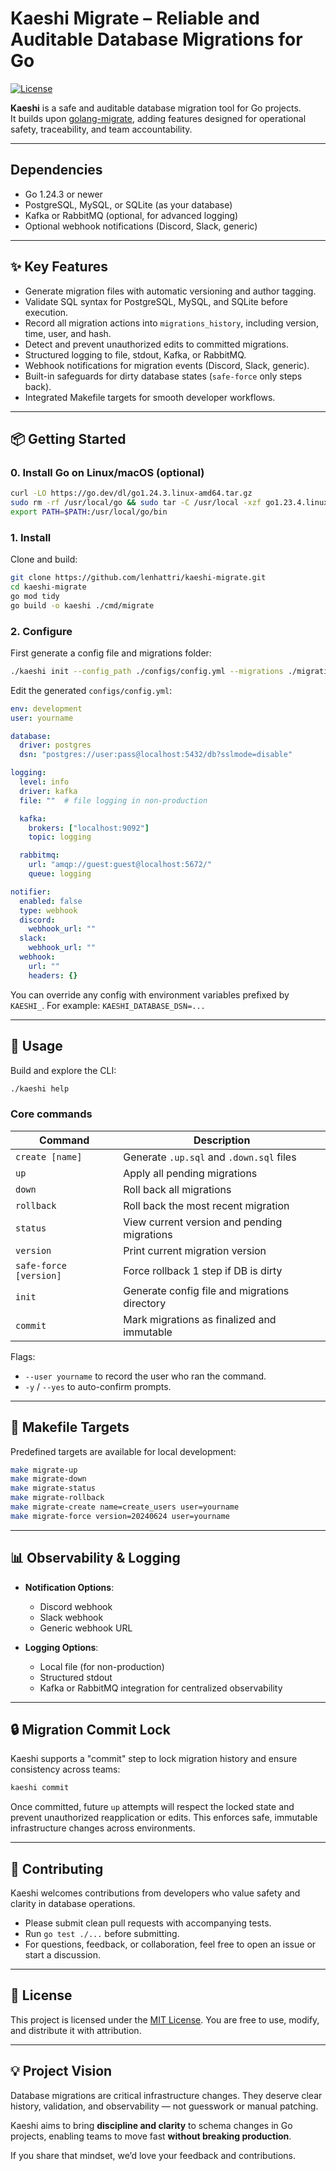 # Kaeshi Migrate – Reliable and Auditable Database Migrations for Go

[![License](https://img.shields.io/badge/license-MIT-blue.svg)](LICENSE)

**Kaeshi** is a safe and auditable database migration tool for Go projects.  
It builds upon [golang-migrate](https://github.com/golang-migrate/migrate), adding features designed for operational safety, traceability, and team accountability.

---

## Dependencies

- Go 1.24.3 or newer
- PostgreSQL, MySQL, or SQLite (as your database)
- Kafka or RabbitMQ (optional, for advanced logging)
- Optional webhook notifications (Discord, Slack, generic)

---

## ✨ Key Features

- Generate migration files with automatic versioning and author tagging.
- Validate SQL syntax for PostgreSQL, MySQL, and SQLite before execution.
- Record all migration actions into `migrations_history`, including version, time, user, and hash.
- Detect and prevent unauthorized edits to committed migrations.
- Structured logging to file, stdout, Kafka, or RabbitMQ.
- Webhook notifications for migration events (Discord, Slack, generic).
- Built-in safeguards for dirty database states (`safe-force` only steps back).
- Integrated Makefile targets for smooth developer workflows.

---

## 📦 Getting Started
### 0. Install Go on Linux/macOS (optional)

```bash
curl -LO https://go.dev/dl/go1.24.3.linux-amd64.tar.gz
sudo rm -rf /usr/local/go && sudo tar -C /usr/local -xzf go1.23.4.linux-amd64.tar.gz
export PATH=$PATH:/usr/local/go/bin
````
### 1. Install

Clone and build:

```bash
git clone https://github.com/lenhattri/kaeshi-migrate.git
cd kaeshi-migrate
go mod tidy
go build -o kaeshi ./cmd/migrate
````

### 2. Configure

First generate a config file and migrations folder:

```bash
./kaeshi init --config_path ./configs/config.yml --migrations ./migrations
```

Edit the generated `configs/config.yml`:

```yaml
env: development
user: yourname

database:
  driver: postgres
  dsn: "postgres://user:pass@localhost:5432/db?sslmode=disable"

logging:
  level: info
  driver: kafka
  file: ""  # file logging in non-production

  kafka:
    brokers: ["localhost:9092"]
    topic: logging

  rabbitmq:
    url: "amqp://guest:guest@localhost:5672/"
    queue: logging

notifier:
  enabled: false
  type: webhook
  discord:
    webhook_url: ""
  slack:
    webhook_url: ""
  webhook:
    url: ""
    headers: {}
```

You can override any config with environment variables prefixed by `KAESHI_`.
For example: `KAESHI_DATABASE_DSN=...`

---

## 🚀 Usage

Build and explore the CLI:

```bash
./kaeshi help
```

### Core commands

| Command                | Description                                   |
| ---------------------- | --------------------------------------------- |
| `create [name]`        | Generate `.up.sql` and `.down.sql` files      |
| `up`                   | Apply all pending migrations                  |
| `down`                 | Roll back all migrations                      |
| `rollback`             | Roll back the most recent migration           |
| `status`               | View current version and pending migrations   |
| `version`              | Print current migration version               |
| `safe-force [version]` | Force rollback 1 step if DB is dirty          |
| `init`                 | Generate config file and migrations directory |
| `commit`               | Mark migrations as finalized and immutable    |

Flags:

* `--user yourname` to record the user who ran the command.
* `-y` / `--yes` to auto-confirm prompts.

---

## 🔧 Makefile Targets

Predefined targets are available for local development:

```bash
make migrate-up
make migrate-down
make migrate-status
make migrate-rollback
make migrate-create name=create_users user=yourname
make migrate-force version=20240624 user=yourname
```

---

## 📊 Observability & Logging

* **Notification Options**:
  * Discord webhook
  * Slack webhook
  * Generic webhook URL

* **Logging Options**:

  * Local file (for non-production)
  * Structured stdout
  * Kafka or RabbitMQ integration for centralized observability

---

## 🔒 Migration Commit Lock

Kaeshi supports a "commit" step to lock migration history and ensure consistency across teams:

```bash
kaeshi commit
```

Once committed, future `up` attempts will respect the locked state and prevent unauthorized reapplication or edits. This enforces safe, immutable infrastructure changes across environments.

---

## 👥 Contributing

Kaeshi welcomes contributions from developers who value safety and clarity in database operations.

* Please submit clean pull requests with accompanying tests.
* Run `go test ./...` before submitting.
* For questions, feedback, or collaboration, feel free to open an issue or start a discussion.

---

## 📄 License

This project is licensed under the [MIT License](LICENSE).
You are free to use, modify, and distribute it with attribution.

---

## 💡 Project Vision

Database migrations are critical infrastructure changes. They deserve clear history, validation, and observability — not guesswork or manual patching.

Kaeshi aims to bring **discipline and clarity** to schema changes in Go projects, enabling teams to move fast **without breaking production**.

If you share that mindset, we’d love your feedback and contributions.


